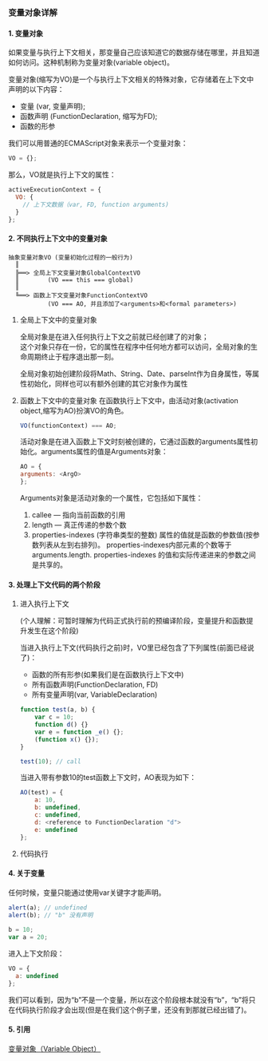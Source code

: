 ### 变量对象详解

#### 1. 变量对象
如果变量与执行上下文相关，那变量自己应该知道它的数据存储在哪里，并且知道如何访问。这种机制称为变量对象(variable object)。

变量对象(缩写为VO)是一个与执行上下文相关的特殊对象，它存储着在上下文中声明的以下内容：
* 变量 (var, 变量声明);
* 函数声明 (FunctionDeclaration, 缩写为FD);
* 函数的形参

我们可以用普通的ECMAScript对象来表示一个变量对象：
```js
VO = {};
```
那么，VO就是执行上下文的属性：
```js
activeExecutionContext = {
  VO: {
    // 上下文数据（var, FD, function arguments)
  }
};
```

#### 2. 不同执行上下文中的变量对象
```
抽象变量对象VO (变量初始化过程的一般行为)
  ║
  ╠══> 全局上下文变量对象GlobalContextVO
  ║        (VO === this === global)
  ║
  ╚══> 函数上下文变量对象FunctionContextVO
           (VO === AO, 并且添加了<arguments>和<formal parameters>)
```
1. 全局上下文中的变量对象

    全局对象是在进入任何执行上下文之前就已经创建了的对象；   
    这个对象只存在一份，它的属性在程序中任何地方都可以访问，全局对象的生命周期终止于程序退出那一刻。

    全局对象初始创建阶段将Math、String、Date、parseInt作为自身属性，等属性初始化，同样也可以有额外创建的其它对象作为属性

2. 函数上下文中的变量对象
    在函数执行上下文中，由活动对象(activation object,缩写为AO)扮演VO的角色。
    ```js
    VO(functionContext) === AO;
    ```
    活动对象是在进入函数上下文时刻被创建的，它通过函数的arguments属性初始化。arguments属性的值是Arguments对象：
    ```js
    AO = {
    arguments: <ArgO>
    };
    ```
    Arguments对象是活动对象的一个属性，它包括如下属性：

    1. callee — 指向当前函数的引用
    2. length — 真正传递的参数个数
    3. properties-indexes (字符串类型的整数) 属性的值就是函数的参数值(按参数列表从左到右排列)。 properties-indexes内部元素的个数等于arguments.length. properties-indexes 的值和实际传递进来的参数之间是共享的。

#### 3. 处理上下文代码的两个阶段
1. 进入执行上下文

    (个人理解：可暂时理解为代码正式执行前的预编译阶段，变量提升和函数提升发生在这个阶段)

    当进入执行上下文(代码执行之前)时，VO里已经包含了下列属性(前面已经说了)：
    * 函数的所有形参(如果我们是在函数执行上下文中)
    * 所有函数声明(FunctionDeclaration, FD)
    * 所有变量声明(var, VariableDeclaration)
    ```js
    function test(a, b) {
        var c = 10;
        function d() {}
        var e = function _e() {};
        (function x() {});
    }
    
    test(10); // call
    ```
    当进入带有参数10的test函数上下文时，AO表现为如下：
    ```js
    AO(test) = {
        a: 10,
        b: undefined,
        c: undefined,
        d: <reference to FunctionDeclaration "d">
        e: undefined
    };
    ```
2. 代码执行
#### 4. 关于变量
任何时候，变量只能通过使用var关键字才能声明。
```js
alert(a); // undefined
alert(b); // "b" 没有声明
 
b = 10;
var a = 20;
```
进入上下文阶段：
```js
VO = {
  a: undefined
};
```
我们可以看到，因为“b”不是一个变量，所以在这个阶段根本就没有“b”，“b”将只在代码执行阶段才会出现(但是在我们这个例子里，还没有到那就已经出错了)。


#### 5. 引用
[变量对象（Variable Object）](http://www.cnblogs.com/TomXu/archive/2012/01/16/2309728.html)